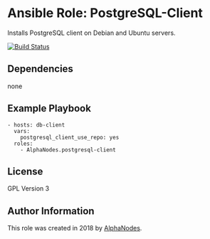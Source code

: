 # Ansible Role: PostgreSQL-Client

Installs PostgreSQL client on Debian and Ubuntu servers.

[![Build Status](https://travis-ci.org/AlphaNodes/ansible-postgresql-client.svg?branch=master)](https://travis-ci.org/AlphaNodes/ansible-postgresql-client)

## Dependencies

  none

## Example Playbook

    - hosts: db-client
      vars:
        postgresql_client_use_repo: yes
      roles:
        - AlphaNodes.postgresql-client

## License

GPL Version 3

## Author Information

This role was created in 2018 by [AlphaNodes](https://alphanodes.com/).
